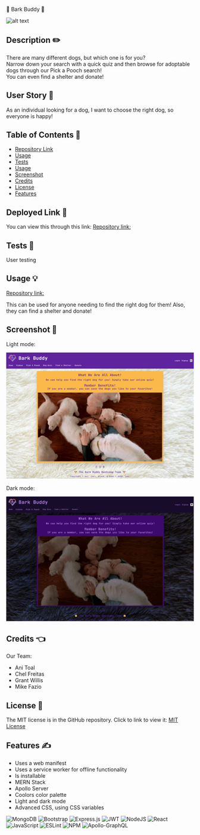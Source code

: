🐶 Bark Buddy 🐶

![alt text](https://img.shields.io/badge/License-MIT-blue.svg)

## Description ✏️

There are many different dogs, but which one is for you? <br>
Narrow down your search with a quick quiz and then browse for adoptable dogs through our Pick a Pooch search!<br>
You can even find a shelter and donate!

## User Story 📖

As an individual looking for a dog,
I want to choose the right dog,
so everyone is happy!

## Table of Contents 📖

- [Repository Link](#link)
- [Usage](#usage)
- [Tests](#tests)
- [Usage](#usage)
- [Screenshot](#screenshot)
- [Credits](#credits)
- [License](#license)
- [Features](#features)

## Deployed Link 🔑

You can view this through this link:
[Repository link:](https://cf-bark-buddy.herokuapp.com)

## Tests 🧪

User testing

## Usage &#128161;

[Repository link:](https://github.com/123sites/bark-buddy)

This can be used for anyone needing to find the right dog for them!
Also, they can find a shelter and donate!

## Screenshot 🎯

Light mode:

![Light Mode:](./client/public/home-light-mode.png)

Dark mode:

![Dark Mode:](./client/public/home-dark-mode.png)

## Credits 👈

Our Team:

- Ani Toal
- Chel Freitas
- Grant Willis
- Mike Fazio

## License 📝

The MIT license is in the GitHub repository. Click to link to view it:
[MIT License](https://github.com/123sites/bark-buddy/blob/main/LICENSE)

## Features ✍

- Uses a web manifest
- Uses a service worker for offline functionality
- Is installable
- MERN Stack
- Apollo Server
- Coolors color palette
- Light and dark mode
- Advanced CSS, using CSS variables

![MongoDB](https://img.shields.io/badge/MongoDB-%234ea94b.svg?style=for-the-badge&logo=mongodb&logoColor=white)
![Bootstrap](https://img.shields.io/badge/bootstrap-%238511FA.svg?style=for-the-badge&logo=bootstrap&logoColor=white)
![Express.js](https://img.shields.io/badge/express.js-%23404d59.svg?style=for-the-badge&logo=express&logoColor=%2361DAFB)
![JWT](https://img.shields.io/badge/JWT-black?style=for-the-badge&logo=JSON%20web%20tokens)
![NodeJS](https://img.shields.io/badge/node.js-6DA55F?style=for-the-badge&logo=node.js&logoColor=white)
![React](https://img.shields.io/badge/react-%2320232a.svg?style=for-the-badge&logo=react&logoColor=%2361DAFB)
![JavaScript](https://img.shields.io/badge/javascript-%23323330.svg?style=for-the-badge&logo=javascript&logoColor=%23F7DF1E)
![ESLint](https://img.shields.io/badge/ESLint-4B3263?style=for-the-badge&logo=eslint&logoColor=white)
![NPM](https://img.shields.io/badge/NPM-%23CB3837.svg?style=for-the-badge&logo=npm&logoColor=white)
![Apollo-GraphQL](https://img.shields.io/badge/-ApolloGraphQL-311C87?style=for-the-badge&logo=apollo-graphql)
